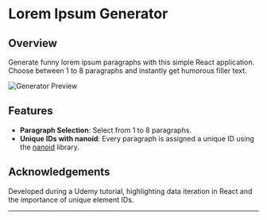 # Lorem Ipsum Generator

## Overview

Generate funny lorem ipsum paragraphs with this simple React application. Choose between 1 to 8 paragraphs and instantly get humorous filler text.

![Generator Preview](https://github.com/YourUsername/lorem-ipsum-generator/assets/screenshot.jpg)

## Features

- **Paragraph Selection**: Select from 1 to 8 paragraphs.
- **Unique IDs with nanoid**: Every paragraph is assigned a unique ID using the [nanoid](https://www.npmjs.com/package/nanoid) library.

## Acknowledgements

Developed during a Udemy tutorial, highlighting data iteration in React and the importance of unique element IDs.

---
